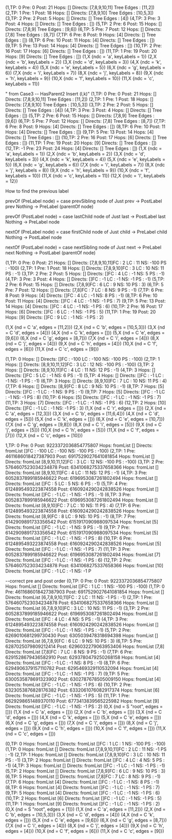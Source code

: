 (1,TP: 0 Pre: 0 Post:  21 Hops: [] Directs:  [7,8,9,10,11] Tree Edges : [11,2])
(2,TP: 1 Pre: 1 Post:  18 Hops: [] Directs:  [7,8,9,10] Tree Edges : [10,5,3])
(3,TP: 2 Pre: 2 Post:  5 Hops: [] Directs:  [] Tree Edges : [4])
(4,TP: 3 Pre: 3 Post:  4 Hops: [] Directs:  [] Tree Edges : [])
(5,TP: 2 Pre: 6 Post:  15 Hops: [] Directs:  [7,8,9] Tree Edges : [9,6])
(6,TP: 5 Pre: 7 Post:  12 Hops: [] Directs:  [7,8] Tree Edges : [8,7])
(7,TP: 6 Pre: 8 Post:  9 Hops: [4] Directs:  [] Tree Edges : [])
(8,TP: 6 Pre: 10 Post:  11 Hops: [4] Directs:  [] Tree Edges : [])
(9,TP: 5 Pre: 13 Post:  14 Hops: [4] Directs:  [] Tree Edges : [])
(10,TP: 2 Pre: 16 Post:  17 Hops: [6] Directs:  [] Tree Edges : [])
(11,TP: 1 Pre: 19 Post:  20 Hops: [9] Directs:  [] Tree Edges : [])
(1,X {ndc = 'a', keyLabels = 1})
(2,X {ndc = 'b', keyLabels = 2})
(3,X {ndc = 'd', keyLabels = 3})
(4,X {ndc = 'k', keyLabels = 4})
(5,X {ndc = 'e', keyLabels = 5})
(6,X {ndc = 'g', keyLabels = 6})
(7,X {ndc = 'i', keyLabels = 7})
(8,X {ndc = 'j', keyLabels = 8})
(9,X {ndc = 'h', keyLabels = 9})
(10,X {ndc = 'f', keyLabels = 10})
(11,X {ndc = 'c', keyLabels = 11})




" from Case3 -- HasParent2 Insert (l,k)"
(1,TP: 0 Pre: 0 Post:  21 Hops: [] Directs:  [7,8,9,10,11] Tree Edges : [11,2])
(2,TP: 1 Pre: 1 Post:  18 Hops: [] Directs:  [7,8,9,10] Tree Edges : [10,5,3])
(3,TP: 2 Pre: 2 Post:  5 Hops: [] Directs:  [] Tree Edges : [4])
(4,TP: 3 Pre: 3 Post:  4 Hops: [] Directs:  [] Tree Edges : [])
(5,TP: 2 Pre: 6 Post:  15 Hops: [] Directs:  [7,8,9] Tree Edges : [9,6])
(6,TP: 5 Pre: 7 Post:  12 Hops: [] Directs:  [7,8] Tree Edges : [8,7])
(7,TP: 6 Pre: 8 Post:  9 Hops: [4] Directs:  [] Tree Edges : [])
(8,TP: 6 Pre: 10 Post:  11 Hops: [4] Directs:  [] Tree Edges : [])
(9,TP: 5 Pre: 13 Post:  14 Hops: [4] Directs:  [] Tree Edges : [])
(10,TP: 2 Pre: 16 Post:  17 Hops: [6] Directs:  [] Tree Edges : [])
(11,TP: 1 Pre: 19 Post:  20 Hops: [9] Directs:  [] Tree Edges : [])
(12,TP: -1 Pre: 23 Post:  24 Hops: [4] Directs:  [] Tree Edges : [])
(1,X {ndc = 'a', keyLabels = 1})
(2,X {ndc = 'b', keyLabels = 2})
(3,X {ndc = 'd', keyLabels = 3})
(4,X {ndc = 'k', keyLabels = 4})
(5,X {ndc = 'e', keyLabels = 5})
(6,X {ndc = 'g', keyLabels = 6})
(7,X {ndc = 'i', keyLabels = 7})
(8,X {ndc = 'j', keyLabels = 8})
(9,X {ndc = 'h', keyLabels = 9})
(10,X {ndc = 'f', keyLabels = 10})
(11,X {ndc = 'c', keyLabels = 11})
(12,X {ndc = 'l', keyLabels = 12})







 How to find the previous label

prevOf (PreLabel node) = case prevSibling node of
    Just prev -> PostLabel prev
    Nothing -> PreLabel (parentOf node)

prevOf (PostLabel node) = case lastChild node of
    Just last -> PostLabel last 
    Nothing -> PreLabel node
 


nextOf (PreLabel node) = case firstChild node of
    Just child -> PreLabel child 
    Nothing -> PostLabel node

nextOf (PostLabel node) = case nextSibling node of
    Just next -> PreLabel next
    Nothing -> PostLabel (parentOf node)
 





(1,TP: 0 Pre: 0 Post:  21 Hops: [] Directs:  [7,8,9,10,11]FC : 2 LC :  11 NS: -100 PS : -100)
(2,TP: 1 Pre: 1 Post:  18 Hops: [] Directs:  [7,8,9,10]FC : 3 LC :  10 NS: 11 PS : -1)
(3,TP: 2 Pre: 2 Post:  5 Hops: [] Directs:  []FC : 4 LC :  -1 NS: 5 PS : -1)
(4,TP: 3 Pre: 3 Post:  4 Hops: [] Directs:  []FC : -1 LC :  -1 NS: -1 PS : -1)
(5,TP: 2 Pre: 6 Post:  15 Hops: [] Directs:  [7,8,9]FC : 6 LC :  9 NS: 10 PS : 3)
(6,TP: 5 Pre: 7 Post:  12 Hops: [] Directs:  [7,8]FC : 7 LC :  8 NS: 9 PS : -1)
(7,TP: 6 Pre: 8 Post:  9 Hops: [4] Directs:  []FC : 4 LC :  -1 NS: 8 PS : -1)
(8,TP: 6 Pre: 10 Post:  11 Hops: [4] Directs:  []FC : 4 LC :  -1 NS: -1 PS : 7)
(9,TP: 5 Pre: 13 Post:  14 Hops: [4] Directs:  []FC : 4 LC :  -1 NS: -1 PS : 6)
(10,TP: 2 Pre: 16 Post:  17 Hops: [6] Directs:  []FC : 6 LC :  -1 NS: -1 PS : 5)
(11,TP: 1 Pre: 19 Post:  20 Hops: [9] Directs:  []FC : 9 LC :  -1 NS: -1 PS : 2)

(1,X {nd = C 'a', edges = [11,2]})
(2,X {nd = C 'b', edges = [10,5,3]})
(3,X {nd = C 'd', edges = [4]})
(4,X {nd = C 'k', edges = []})
(5,X {nd = C 'e', edges = [9,6]})
(6,X {nd = C 'g', edges = [8,7]})
(7,X {nd = C 'i', edges = [4]})
(8,X {nd = C 'j', edges = [4]})
(9,X {nd = C 'h', edges = [4]})
(10,X {nd = C 'f', edges = [6]})
(11,X {nd = C 'c', edges = [9]})



(1,TP: 0 Hops: [] Directs:  []FC : -100 LC :  -100 NS: -100 PS : -100)
(2,TP: 1 Hops: [] Directs:  [8,9,10,11,12]FC : 3 LC :  12 NS: -100 PS : -100)
(3,TP: 2 Hops: [] Directs:  [8,9,10,11]FC : 4 LC :  11 NS: 12 PS : -1)
(4,TP: 3 Hops: [] Directs:  []FC : 5 LC :  -1 NS: 6 PS : -1)
(5,TP: 4 Hops: [] Directs:  []FC : -1 LC :  -1 NS: -1 PS : -1)
(6,TP: 3 Hops: [] Directs:  [8,9,10]FC : 7 LC :  10 NS: 11 PS : 4)
(7,TP: 6 Hops: [] Directs:  [8,9]FC : 8 LC :  9 NS: 10 PS : -1)
(8,TP: 7 Hops: [5] Directs:  []FC : -1 LC :  -1 NS: 9 PS : -1)
(9,TP: 7 Hops: [5] Directs:  []FC : -1 LC :  -1 NS: -1 PS : 8)
(10,TP: 6 Hops: [5] Directs:  []FC : -1 LC :  -1 NS: -1 PS : 7)
(11,TP: 3 Hops: [7] Directs:  []FC : -1 LC :  -1 NS: -1 PS : 6)
(12,TP: 2 Hops: [10] Directs:  []FC : -1 LC :  -1 NS: -1 PS : 3)
(1,X {nd = C 'r', edges = []})
(2,X {nd = C 'a', edges = [12,3]})
(3,X {nd = C 'b', edges = [11,6,4]})
(4,X {nd = C 'd', edges = [5]})
(5,X {nd = C 'k', edges = []})
(6,X {nd = C 'e', edges = [10,7]})
(7,X {nd = C 'g', edges = [9,8]})
(8,X {nd = C 'i', edges = [5]})
(9,X {nd = C 'j', edges = [5]})
(10,X {nd = C 'h', edges = [5]})
(11,X {nd = C 'f', edges = [7]})
(12,X {nd = C 'c', edges = [10]})





1,TP: 0 Pre: 0 Post:  9223372036854775807 Hops: fromList [] Directs:  fromList []FC : -100 LC :  -100 NS: -100 PS : -100)
(2,TP: 1 Pre: 4611686018427387903 Post:  6917529027641081854 Hops: fromList [] Directs:  fromList [8,9,10,11,12]FC : 3 LC :  12 NS: -100 PS : -100)
(3,TP: 2 Pre: 5764607523034234878 Post:  6341068275337658366 Hops: fromList [] Directs:  fromList [8,9,10,11]FC : 4 LC :  11 NS: 12 PS : -1)
(4,TP: 3 Pre: 6052837899185946622 Post:  6196953087261802494 Hops: fromList [] Directs:  fromList []FC : 5 LC :  5 NS: 6 PS : -1)
(5,TP: 4 Pre: 6124895493223874558 Post:  6160924290242838526 Hops: fromList [] Directs:  fromList []FC : -1 LC :  -1 NS: -1 PS : -1)
(6,TP: 3 Pre: 6052837899185946622 Post:  6196953087261802494 Hops: fromList [] Directs:  fromList [8,9,10]FC : 7 LC :  10 NS: 11 PS : 4)
(7,TP: 6 Pre: 6124895493223874558 Post:  6160924290242838526 Hops: fromList [] Directs:  fromList [8,9]FC : 8 LC :  9 NS: 10 PS : -1)
(8,TP: 7 Pre: 6142909891733356542 Post:  6151917090988097534 Hops: fromList [5] Directs:  fromList []FC : -1 LC :  -1 NS: 9 PS : -1)
(9,TP: 7 Pre: 6142909891733356542 Post:  6151917090988097534 Hops: fromList [5] Directs:  fromList []FC : -1 LC :  -1 NS: -1 PS : 8)
(10,TP: 6 Pre: 6124895493223874558 Post:  6160924290242838526 Hops: fromList [5] Directs:  fromList []FC : -1 LC :  -1 NS: -1 PS : 7)
(11,TP: 3 Pre: 6052837899185946622 Post:  6196953087261802494 Hops: fromList [7] Directs:  fromList []FC : -1 LC :  -1 NS: -1 PS : 6)
(12,TP: 2 Pre: 5764607523034234878 Post:  6341068275337658366 Hops: fromList [10] Directs:  fromList []FC : -1 LC :  -1 NS: -1 P


--correct pre and post order
(0,TP: 0 Pre: 0 Post:  9223372036854775807 Hops: fromList [] Directs:  fromList []FC : 1 LC :  1 NS: -100 PS : -100)
(1,TP: 0 Pre: 4611686018427387903 Post:  6917529027641081854 Hops: fromList [] Directs:  fromList [6,7,8,9,10,11]FC : 2 LC :  11 NS: -1 PS : -1)
(2,TP: 1 Pre: 5764607523034234878 Post:  6341068275337658366 Hops: fromList [] Directs:  fromList [6,7,8,9,10]FC : 3 LC :  10 NS: 11 PS : -1)
(3,TP: 2 Pre: 6052837899185946622 Post:  6196953087261802494 Hops: fromList [] Directs:  fromList []FC : 4 LC :  4 NS: 5 PS : -1)
(4,TP: 3 Pre: 6124895493223874558 Post:  6160924290242838526 Hops: fromList [] Directs:  fromList []FC : -1 LC :  -1 NS: -1 PS : -1)
(5,TP: 2 Pre: 6269010681299730430 Post:  6305039478318694398 Hops: fromList [] Directs:  fromList [6,7,8,9]FC : 6 LC :  9 NS: 10 PS : 3)
(6,TP: 5 Pre: 6287025079809212414 Post:  6296032279063953406 Hops: fromList [7,8] Directs:  fromList [7,8]FC : 7 LC :  8 NS: 9 PS : -1)
(7,TP: 6 Pre: 6291528679436582910 Post:  6293780479250268158 Hops: fromList [4] Directs:  fromList []FC : -1 LC :  -1 NS: 8 PS : -1)
(8,TP: 6 Pre: 6294906379157110782 Post:  6295469329110532094 Hops: fromList [4] Directs:  fromList []FC : -1 LC :  -1 NS: -1 PS : 7)
(9,TP: 5 Pre: 6300535878691323902 Post:  6302787678505009150 Hops: fromList [4] Directs:  fromList []FC : -1 LC :  -1 NS: -1 PS : 6)
(10,TP: 2 Pre: 6323053876828176382 Post:  6332061076082917374 Hops: fromList [6] Directs:  fromList []FC : -1 LC :  -1 NS: -1 PS : 5)
(11,TP: 1 Pre: 6629298651489370110 Post:  6773413839565225982 Hops: fromList [9] Directs:  fromList []FC : -1 LC :  -1 NS: -1 PS : 2)
(0,X {nd = S "root", edges = []})
(1,X {nd = C 'a', edges = []})
(2,X {nd = C 'b', edges = []})
(3,X {nd = C 'd', edges = []})
(4,X {nd = C 'k', edges = []})
(5,X {nd = C 'e', edges = []})
(6,X {nd = C 'g', edges = []})
(7,X {nd = C 'i', edges = []})
(8,X {nd = C 'j', edges = []})
(9,X {nd = C 'h', edges = []})
(10,X {nd = C 'f', edges = []})
(11,X {nd = C 'c', edges = []})




(0,TP: 0 Hops: fromList [] Directs:  fromList []FC : 1 LC :  1 NS: -100 PS : -100)
(1,TP: 0 Hops: fromList [] Directs:  fromList [7,8,9,10,11]FC : 2 LC :  11 NS: -1 PS : -1)
(2,TP: 1 Hops: fromList [] Directs:  fromList [7,8,9,10]FC : 3 LC :  10 NS: 11 PS : -1)
(3,TP: 2 Hops: fromList [] Directs:  fromList []FC : 4 LC :  4 NS: 5 PS : -1)
(4,TP: 3 Hops: fromList [] Directs:  fromList []FC : -1 LC :  -1 NS: -1 PS : -1)
(5,TP: 2 Hops: fromList [] Directs:  fromList [7,8,9]FC : 6 LC :  9 NS: 10 PS : 3)
(6,TP: 5 Hops: fromList [] Directs:  fromList [7,8]FC : 7 LC :  8 NS: 9 PS : -1)
(7,TP: 6 Hops: fromList [4] Directs:  fromList []FC : -1 LC :  -1 NS: 8 PS : -1)
(8,TP: 6 Hops: fromList [4] Directs:  fromList []FC : -1 LC :  -1 NS: -1 PS : 7)
(9,TP: 5 Hops: fromList [4] Directs:  fromList []FC : -1 LC :  -1 NS: -1 PS : 6)
(10,TP: 2 Hops: fromList [6] Directs:  fromList []FC : -1 LC :  -1 NS: -1 PS : 5)
(11,TP: 1 Hops: fromList [9] Directs:  fromList []FC : -1 LC :  -1 NS: -1 PS : 2)
(0,X {nd = S "root", edges = [1]})
(1,X {nd = C 'a', edges = [11,2]})
(2,X {nd = C 'b', edges = [10,5,3]})
(3,X {nd = C 'd', edges = [4]})
(4,X {nd = C 'k', edges = []})
(5,X {nd = C 'e', edges = [9,6]})
(6,X {nd = C 'g', edges = [8,7]})
(7,X {nd = C 'i', edges = [4]})
(8,X {nd = C 'j', edges = [4]})
(9,X {nd = C 'h', edges = [4]})
(10,X {nd = C 'f', edges = [6]})
(11,X {nd = C 'c', edges = [9]})

